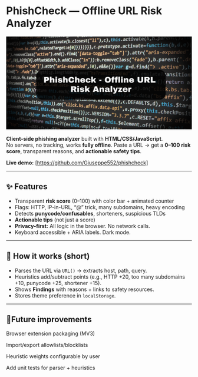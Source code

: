 # PhishCheck — Offline URL Risk Analyzer
![banner](assets/brand/banner.png)

**Client-side phishing analyzer** built with **HTML/CSS/JavaScript**.  
No servers, no tracking, works **fully offline**. Paste a URL → get a **0–100 risk score**, transparent reasons, and **actionable safety tips**.

  **Live demo:** [https://github.com/Giuseppe552/phishcheck]

---

## ✨ Features
- Transparent **risk score** (0–100) with color bar + animated counter
- Flags: HTTP, IP-in-URL, “@” trick, many subdomains, heavy encoding
- Detects **punycode/confusables**, shorteners, suspicious TLDs
- **Actionable tips** (not just a score)
- **Privacy-first:** All logic in the browser. No network calls.
- Keyboard accessible + ARIA labels. Dark mode.


---

## 🧠 How it works (short)
- Parses the URL via `URL()` → extracts host, path, query.
- Heuristics add/subtract points (e.g., HTTP +20, too many subdomains +10, punycode +25, shortener +15).
- Shows **Findings** with reasons + links to safety resources.
- Stores theme preference in `localStorage`.

---



## 🧪Future improvements

Browser extension packaging (MV3)

Import/export allowlists/blocklists

Heuristic weights configurable by user

Add unit tests for parser + heuristics
